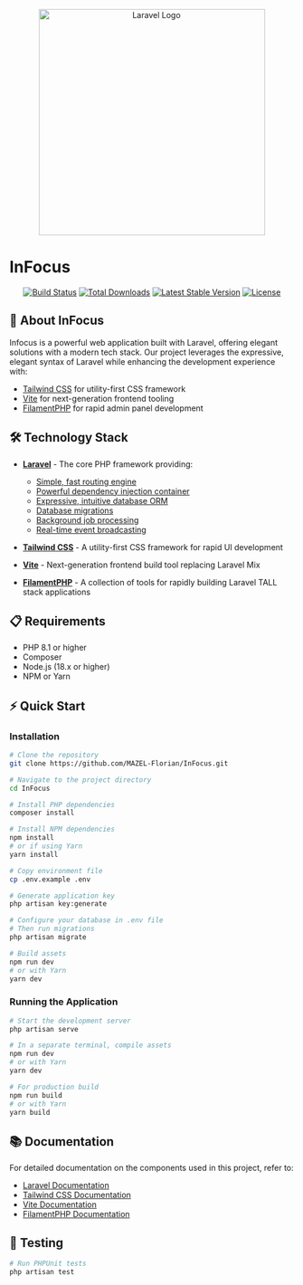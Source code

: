 <p align="center"><img src="https://raw.githubusercontent.com/laravel/art/master/logo-lockup/5%20SVG/2%20CMYK/1%20Full%20Color/laravel-logolockup-cmyk-red.svg" width="400" alt="Laravel Logo"></p>

# InFocus

<p align="center">
<a href="https://github.com/laravel/framework/actions"><img src="https://github.com/laravel/framework/workflows/tests/badge.svg" alt="Build Status"></a>
<a href="https://packagist.org/packages/laravel/framework"><img src="https://img.shields.io/packagist/dt/laravel/framework" alt="Total Downloads"></a>
<a href="https://packagist.org/packages/laravel/framework"><img src="https://img.shields.io/packagist/v/laravel/framework" alt="Latest Stable Version"></a>
<a href="https://packagist.org/packages/laravel/framework"><img src="https://img.shields.io/packagist/l/laravel/framework" alt="License"></a>
</p>

## 🚀 About InFocus

Infocus is a powerful web application built with Laravel, offering elegant solutions with a modern tech stack. Our project leverages the expressive, elegant syntax of Laravel while enhancing the development experience with:

- [Tailwind CSS](https://tailwindcss.com/) for utility-first CSS framework
- [Vite](https://vitejs.dev/) for next-generation frontend tooling
- [FilamentPHP](https://filamentphp.com/) for rapid admin panel development

## 🛠️ Technology Stack

- **[Laravel](https://laravel.com/)** - The core PHP framework providing:
  - [Simple, fast routing engine](https://laravel.com/docs/routing)
  - [Powerful dependency injection container](https://laravel.com/docs/container)
  - [Expressive, intuitive database ORM](https://laravel.com/docs/eloquent)
  - [Database migrations](https://laravel.com/docs/migrations)
  - [Background job processing](https://laravel.com/docs/queues)
  - [Real-time event broadcasting](https://laravel.com/docs/broadcasting)

- **[Tailwind CSS](https://tailwindcss.com/)** - A utility-first CSS framework for rapid UI development

- **[Vite](https://vitejs.dev/)** - Next-generation frontend build tool replacing Laravel Mix

- **[FilamentPHP](https://filamentphp.com/)** - A collection of tools for rapidly building Laravel TALL stack applications

## 📋 Requirements

- PHP 8.1 or higher
- Composer
- Node.js (18.x or higher)
- NPM or Yarn

## ⚡ Quick Start

### Installation

```bash
# Clone the repository
git clone https://github.com/MAZEL-Florian/InFocus.git

# Navigate to the project directory
cd InFocus

# Install PHP dependencies
composer install

# Install NPM dependencies
npm install
# or if using Yarn
yarn install

# Copy environment file
cp .env.example .env

# Generate application key
php artisan key:generate

# Configure your database in .env file
# Then run migrations
php artisan migrate

# Build assets
npm run dev
# or with Yarn
yarn dev
```

### Running the Application

```bash
# Start the development server
php artisan serve

# In a separate terminal, compile assets
npm run dev
# or with Yarn
yarn dev

# For production build
npm run build
# or with Yarn
yarn build
```

## 📚 Documentation

For detailed documentation on the components used in this project, refer to:

- [Laravel Documentation](https://laravel.com/docs)
- [Tailwind CSS Documentation](https://tailwindcss.com/docs)
- [Vite Documentation](https://vitejs.dev/guide/)
- [FilamentPHP Documentation](https://filamentphp.com/docs)

## 🧪 Testing

```bash
# Run PHPUnit tests
php artisan test

```

